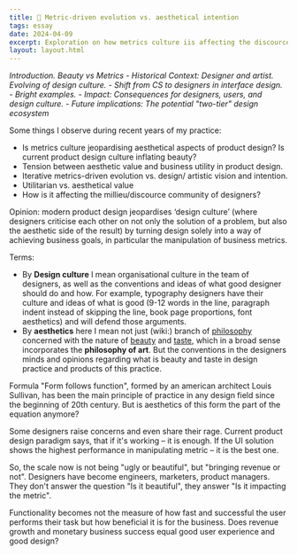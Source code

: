 ```yaml
---
title: 🌱 Metric-driven evolution vs. aesthetical intention
tags: essay
date: 2024-04-09
excerpt: Exploration on how metrics culture iis affecting the discource community of designers
layout: layout.html
---
```

*Introduction. Beauty vs Metrics - Historical Context: Designer and artist. Evolving of design culture. - Shift from CS to designers in interface design. - Bright examples. - Impact: Consequences for designers, users, and design culture. - Future implications: The potential "two-tier" design ecosystem*

Some things I observe during recent years of my practice:

- Is metrics culture jeopardising aesthetical aspects of product design? Is current product design culture inflating beauty? 
- Tension between aesthetic value and business utility in product design. 
- Iterative metrics-driven evolution vs. design/ artistic vision and intention. 
- Utilitarian vs. aesthetical value
- How is it affecting the millieu/discource community of designers?

Opinion: modern product design jeopardises ‘design culture’ (where designers criticise each other on not only the solution of a problem, but also the aesthetic side of the result) by turning design solely into a way of achieving business goals, in particular the manipulation of business metrics.

Terms:
- By **Design culture** I mean organisational culture in the team of designers, as well as the conventions and ideas of what good designer should do and how. For example, typography designers have their culture and ideas of what is good (9-12 words in the line, paragraph indent instead of skipping the line, book page proportions, font aesthetics) and will defend those arguments.
- By **aesthetics** here I mean not just (wiki:) branch of [philosophy](https://en.wikipedia.org/wiki/Philosophy "Philosophy") concerned with the nature of [beauty](https://en.wikipedia.org/wiki/Beauty "Beauty") and [taste](https://en.wikipedia.org/wiki/Taste_\(sociology\) "Taste (sociology)"), which in a broad sense incorporates the **philosophy of art**.[](https://en.wikipedia.org/wiki/Aesthetics#cite_note-slater-1) But the conventions in the designers minds and opinions regarding what is beauty and taste in design practice and products of this practice.

Formula "Form follows function", formed by an american architect Louis Sullivan, has been the main principle of practice in any design field since the beginning of 20th century. But is aesthetics of this form the part of the equation anymore?

Some designers raise concerns and even share their rage. Current product design paradigm says, that if it's working – it is enough. If the UI solution shows the highest performance in manipulating metric – it is the best one.

So, the scale now is not being "ugly or beautiful", but "bringing revenue or not".
Designers have become engineers, marketers, product managers. They don't answer the question "Is it beautiful", they answer "Is it impacting the metric".

Functionality becomes not the measure of how fast and successful the user performs their task but how beneficial it is for the business. Does revenue growth and monetary business success equal good user experience and good design?
